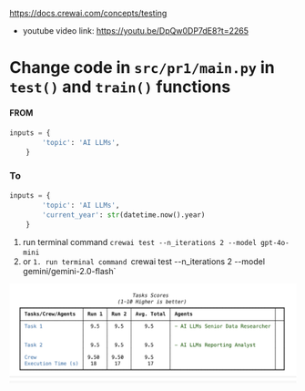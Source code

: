 https://docs.crewai.com/concepts/testing
* youtube video link: https://youtu.be/DpQw0DP7dE8?t=2265
# Change code in `src/pr1/main.py` in `test()` and `train()` functions
#### FROM
```python
inputs = {
        'topic': 'AI LLMs',
    }
```
### To
```python
inputs = {
        'topic': 'AI LLMs',
        'current_year': str(datetime.now().year)
    }
```

1. run terminal command `crewai test --n_iterations 2 --model gpt-4o-mini`
2. or `1. run terminal command `crewai test --n_iterations 2 --model gemini/gemini-2.0-flash`

![CrewAI Testing](./image.png)


